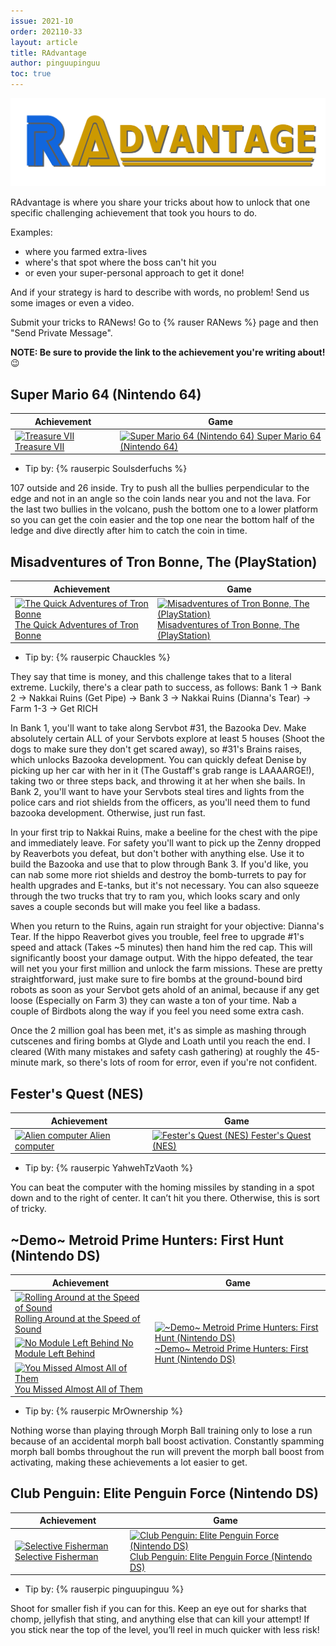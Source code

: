 ```yaml
---
issue: 2021-10
order: 202110-33
layout: article
title: RAdvantage
author: pinguupinguu
toc: true
---
```


![](../../img/radvantage.png)

RAdvantage is where you share your tricks about how to unlock that one specific challenging achievement that took you hours to do.

Examples:

- where you farmed extra-lives
- where's that spot where the boss can't hit you
- or even your super-personal approach to get it done!

And if your strategy is hard to describe with words, no problem! Send us some images or even a video.

Submit your tricks to RANews! Go to {% rauser RANews %} page and then "Send Private Message".

**NOTE: Be sure to provide the link to the achievement you're writing about!** :wink:

## Super Mario 64 (Nintendo 64)

| Achievement                                                                                                                                                                                                                                                               | Game                                                                                                                                                                                                                                                                   |
| ------------------------------------------------------------------------------------------------------------------------------------------------------------------------------------------------------------------------------------------------------------------------- | ---------------------------------------------------------------------------------------------------------------------------------------------------------------------------------------------------------------------------------------------------------------------- |
| <a class="gameicon-link" href="https://retroachievements.org/achievement/126519" target="_blank" rel="noopener"> <img class="gameicon" src="https://s3-eu-west-1.amazonaws.com/i.retroachievements.org/Badge/83285.png" alt="Treasure VII"> <span>Treasure VII</span></a> | <a class="gameicon-link" href="https://retroachievements.org/game/10003" target="_blank" rel="noopener"> <img class="gameicon" src="https://retroachievements.org/Images/047942.png" alt="Super Mario 64 (Nintendo 64)"> <span>Super Mario 64 (Nintendo 64)</span></a> |

- Tip by: {% rauserpic Soulsderfuchs %}

107 outside and 26 inside. Try to push all the bullies perpendicular to the edge and not in an angle so the coin lands near you and not the lava. For the last two bullies in the volcano, push the bottom one to a lower platform so you can get the coin easier and the top one near the bottom half of the ledge and dive directly after him to catch the coin in time.

## Misadventures of Tron Bonne, The (PlayStation)

| Achievement                                                                                                                                                                                                                                                                                                            | Game                                                                                                                                                                                                                                                                                                       |
| ---------------------------------------------------------------------------------------------------------------------------------------------------------------------------------------------------------------------------------------------------------------------------------------------------------------------- | ---------------------------------------------------------------------------------------------------------------------------------------------------------------------------------------------------------------------------------------------------------------------------------------------------------- |
| <a class="gameicon-link" href="https://retroachievements.org/achievement/162274" target="_blank" rel="noopener"> <img class="gameicon" src="https://s3-eu-west-1.amazonaws.com/i.retroachievements.org/Badge/182458.png" alt="The Quick Adventures of Tron Bonne"> <span>The Quick Adventures of Tron Bonne</span></a> | <a class="gameicon-link" href="https://retroachievements.org/game/11304" target="_blank" rel="noopener"> <img class="gameicon" src="https://retroachievements.org/Images/045934.png" alt="Misadventures of Tron Bonne, The (PlayStation)"> <span>Misadventures of Tron Bonne, The (PlayStation)</span></a> |

- Tip by: {% rauserpic Chauckles %}

They say that time is money, and this challenge takes that to a literal extreme. Luckily, there's a clear path to success, as follows:
Bank 1 -> Bank 2 -> Nakkai Ruins (Get Pipe) -> Bank 3 -> Nakkai Ruins (Dianna's Tear) -> Farm 1-3 -> Get RICH

In Bank 1, you'll want to take along Servbot #31, the Bazooka Dev. Make absolutely certain ALL of your Servbots explore at least 5 houses (Shoot the dogs to make sure they don't get scared away), so #31's Brains raises, which unlocks Bazooka development. You can quickly defeat Denise by picking up her car with her in it (The Gustaff's grab range is LAAAARGE!), taking two or three steps back, and throwing it at her when she bails. In Bank 2, you'll want to have your Servbots steal tires and lights from the police cars and riot shields from the officers, as you'll need them to fund bazooka development. Otherwise, just run fast.

In your first trip to Nakkai Ruins, make a beeline for the chest with the pipe and immediately leave. For safety you'll want to pick up the Zenny dropped by Reaverbots you defeat, but don't bother with anything else. Use it to build the Bazooka and use that to plow through Bank 3. If you'd like, you can nab some more riot shields and destroy the bomb-turrets to pay for health upgrades and E-tanks, but it's not necessary. You can also squeeze through the two trucks that try to ram you, which looks scary and only saves a couple seconds but will make you feel like a badass.

When you return to the Ruins, again run straight for your objective: Dianna's Tear. If the hippo Reaverbot gives you trouble, feel free to upgrade #1's speed and attack (Takes ~5 minutes) then hand him the red cap. This will significantly boost your damage output. With the hippo defeated, the tear will net you your first million and unlock the farm missions. These are pretty straightforward, just make sure to fire bombs at the ground-bound bird robots as soon as your Servbot gets ahold of an animal, because if any get loose (Especially on Farm 3) they can waste a ton of your time. Nab a couple of Birdbots along the way if you feel you need some extra cash.

Once the 2 million goal has been met, it's as simple as mashing through cutscenes and firing bombs at Glyde and Loath until you reach the end. I cleared (With many mistakes and safety cash gathering) at roughly the 45-minute mark, so there's lots of room for error, even if you're not confident.

## Fester's Quest (NES)

| Achievement                                                                                                                                                                                                                                                                  | Game                                                                                                                                                                                                                                                  |
| ---------------------------------------------------------------------------------------------------------------------------------------------------------------------------------------------------------------------------------------------------------------------------- | ----------------------------------------------------------------------------------------------------------------------------------------------------------------------------------------------------------------------------------------------------- |
| <a class="gameicon-link" href="https://retroachievements.org/achievement/19158" target="_blank" rel="noopener"> <img class="gameicon" src="https://s3-eu-west-1.amazonaws.com/i.retroachievements.org/Badge/18969.png" alt="Alien computer"> <span>Alien computer</span></a> | <a class="gameicon-link" href="https://retroachievements.org/game/1685" target="_blank" rel="noopener"> <img class="gameicon" src="https://retroachievements.org/Images/048143.png" alt="Fester's Quest (NES)"> <span>Fester's Quest (NES)</span></a> |

- Tip by: {% rauserpic YahwehTzVaoth %}

You can beat the computer with the homing missiles by standing in a spot down and to the right of center. It can’t hit you there. Otherwise, this is sort of tricky.

## ~Demo~ Metroid Prime Hunters: First Hunt (Nintendo DS)

<table>
    <thead>
        <tr>
            <th>Achievement</th>
            <th>Game</th>
        </tr>
    </thead>
    <tbody>
        <tr>
            <td><a class="gameicon-link" href="https://retroachievements.org/achievement/136089" target="_blank" rel="noopener"> <img class="gameicon" src="https://s3-eu-west-1.amazonaws.com/i.retroachievements.org/Badge/151204.png" alt="Rolling Around at the Speed of Sound"> <span>Rolling Around at the Speed of Sound</span></a></td>
            <td rowspan=3><a class="gameicon-link" href="https://retroachievements.org/game/17239" target="_blank" rel="noopener"> <img class="gameicon" src="https://retroachievements.org/Images/040982.png" alt="~Demo~ Metroid Prime Hunters: First Hunt (Nintendo DS)"> <span>~Demo~ Metroid Prime Hunters: First Hunt (Nintendo DS)</span></a></td>
        </tr>
        <tr>
            <td><a class="gameicon-link" href="https://retroachievements.org/achievement/136090" target="_blank" rel="noopener"> <img class="gameicon" src="https://s3-eu-west-1.amazonaws.com/i.retroachievements.org/Badge/151148.png" alt="No Module Left Behind"> <span>No Module Left Behind</span></a></td>
        </tr>
        <tr>
            <td><a class="gameicon-link" href="https://retroachievements.org/achievement/136091" target="_blank" rel="noopener"> <img class="gameicon" src="https://s3-eu-west-1.amazonaws.com/i.retroachievements.org/Badge/151210.png" alt="You Missed Almost All of Them"> <span>You Missed Almost All of Them</span></a></td>
        </tr>
    </tbody>
</table>

- Tip by: {% rauserpic MrOwnership %}

Nothing worse than playing through Morph Ball training only to lose a run because of an accidental morph ball boost activation. Constantly spamming morph ball bombs throughout the run will prevent the morph ball boost from activating, making these achievements a lot easier to get. 

## Club Penguin: Elite Penguin Force (Nintendo DS)

| Achievement                                                                                                                                                                                                                                                                              | Game                                                                                                                                                                                                                                                                                                        |
| ---------------------------------------------------------------------------------------------------------------------------------------------------------------------------------------------------------------------------------------------------------------------------------------- | ----------------------------------------------------------------------------------------------------------------------------------------------------------------------------------------------------------------------------------------------------------------------------------------------------------- |
| <a class="gameicon-link" href="https://retroachievements.org/achievement/135821" target="_blank" rel="noopener"> <img class="gameicon" src="https://s3-eu-west-1.amazonaws.com/i.retroachievements.org/Badge/150871.png" alt="Selective Fisherman"> <span>Selective Fisherman</span></a> | <a class="gameicon-link" href="https://retroachievements.org/game/9260" target="_blank" rel="noopener"> <img class="gameicon" src="https://retroachievements.org/Images/037186.png" alt="Club Penguin: Elite Penguin Force (Nintendo DS)"> <span>Club Penguin: Elite Penguin Force (Nintendo DS)</span></a> |

- Tip by: {% rauserpic pinguupinguu %}

Shoot for smaller fish if you can for this. Keep an eye out for sharks that chomp, jellyfish that sting, and anything else that can kill your attempt! If you stick near the top of the level, you’ll reel in much quicker with less risk!